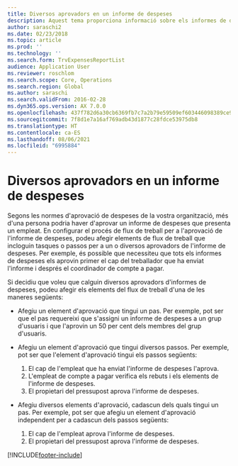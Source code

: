 ```yaml
---
title: Diversos aprovadors en un informe de despeses
description: Aquest tema proporciona informació sobre els informes de despeses que requereixen l'aprovació de diverses persones.
author: saraschi2
ms.date: 02/23/2018
ms.topic: article
ms.prod: ''
ms.technology: ''
ms.search.form: TrvExpensesReportList
audience: Application User
ms.reviewer: roschlom
ms.search.scope: Core, Operations
ms.search.region: Global
ms.author: saraschi
ms.search.validFrom: 2016-02-28
ms.dyn365.ops.version: AX 7.0.0
ms.openlocfilehash: 437f782d6a30cb6369fb7c7a2b79e59509ef603446098389ce946be6427dee9d
ms.sourcegitcommit: 7f8d1e7a16af769adb43d1877c28fdce53975db8
ms.translationtype: HT
ms.contentlocale: ca-ES
ms.lasthandoff: 08/06/2021
ms.locfileid: "6995884"
---
```

# <a name="multiple-approvers-on-an-expense-report"></a>Diversos aprovadors en un informe de despeses

Segons les normes d'aprovació de despeses de la vostra organització, més d'una persona podria haver d'aprovar un informe de despeses que presenta un empleat. En configurar el procés de flux de treball per a l'aprovació de l'informe de despeses, podeu afegir elements de flux de treball que incloguin tasques o passos per a un o diversos aprovadors de l'informe de despeses. Per exemple, és possible que necessiteu que tots els informes de despeses els aprovin primer el cap del treballador que ha enviat l'informe i després el coordinador de compte a pagar.

Si decidiu que voleu que calguin diversos aprovadors d'informes de despeses, podeu afegir els elements del flux de treball d'una de les maneres següents:

- Afegiu un element d'aprovació que tingui un pas. Per exemple, pot ser que el pas requereixi que s'assigni un informe de despeses a un grup d'usuaris i que l'aprovin un 50 per cent dels membres del grup d'usuaris.
- Afegiu un element d'aprovació que tingui diversos passos. Per exemple, pot ser que l'element d'aprovació tingui els passos següents:

    1. El cap de l'empleat que ha enviat l'informe de despeses l'aprova.
    2. L'empleat de compte a pagar verifica els rebuts i els elements de l'informe de despeses.
    3. El propietari del pressupost aprova l'informe de despeses.

- Afegiu diversos elements d'aprovació, cadascun dels quals tingui un pas. Per exemple, pot ser que afegiu un element d'aprovació independent per a cadascun dels passos següents:

    1. El cap de l'empleat aprova l'informe de despeses.
    2. El propietari del pressupost aprova l'informe de despeses.


[!INCLUDE[footer-include](../includes/footer-banner.md)]